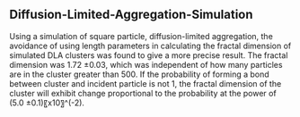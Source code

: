 ## Diffusion-Limited-Aggregation-Simulation
Using a simulation of square particle, diffusion-limited aggregation, the avoidance of using length parameters in calculating the fractal dimension of simulated DLA clusters was found to give a more precise result. The fractal dimension was 1.72 ±0.03, which was independent of how many particles are in the cluster greater than 500. If the probability of forming a bond between cluster and incident particle is not 1, the fractal dimension of the cluster will exhibit change proportional to the probability at the power of (5.0 ±0.1)〖x10〗^(-2).